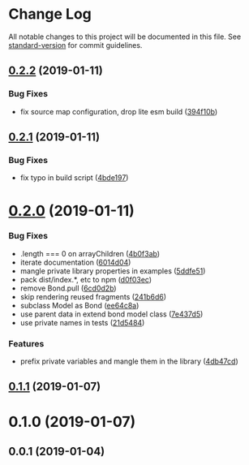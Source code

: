 # Change Log

All notable changes to this project will be documented in this file. See [standard-version](https://github.com/conventional-changelog/standard-version) for commit guidelines.

<a name="0.2.2"></a>
## [0.2.2](https://github.com/mzgoddard/-/compare/v0.2.1...v0.2.2) (2019-01-11)


### Bug Fixes

* fix source map configuration, drop lite esm build ([394f10b](https://github.com/mzgoddard/-/commit/394f10b))



<a name="0.2.1"></a>
## [0.2.1](https://github.com/mzgoddard/-/compare/v0.2.0...v0.2.1) (2019-01-11)


### Bug Fixes

* fix typo in build script ([4bde197](https://github.com/mzgoddard/-/commit/4bde197))



<a name="0.2.0"></a>
# [0.2.0](https://github.com/mzgoddard/-/compare/v0.1.1...v0.2.0) (2019-01-11)


### Bug Fixes

* .length === 0 on arrayChildren ([4b0f3ab](https://github.com/mzgoddard/-/commit/4b0f3ab))
* iterate documentation ([6014d04](https://github.com/mzgoddard/-/commit/6014d04))
* mangle private library properties in examples ([5ddfe51](https://github.com/mzgoddard/-/commit/5ddfe51))
* pack dist/index.*, etc to npm ([d0f03ec](https://github.com/mzgoddard/-/commit/d0f03ec))
* remove Bond.pull ([6cd0d2b](https://github.com/mzgoddard/-/commit/6cd0d2b))
* skip rendering reused fragments ([241b6d6](https://github.com/mzgoddard/-/commit/241b6d6))
* subclass Model as Bond ([ee64c8a](https://github.com/mzgoddard/-/commit/ee64c8a))
* use parent data in extend bond model class ([7e437d5](https://github.com/mzgoddard/-/commit/7e437d5))
* use private names in tests ([21d5484](https://github.com/mzgoddard/-/commit/21d5484))


### Features

* prefix private variables and mangle them in the library ([4db47cd](https://github.com/mzgoddard/-/commit/4db47cd))



<a name="0.1.1"></a>
## [0.1.1](https://github.com/mzgoddard/-/compare/v0.1.0...v0.1.1) (2019-01-07)



<a name="0.1.0"></a>
# 0.1.0 (2019-01-07)



<a name="0.0.1"></a>
## 0.0.1 (2019-01-04)
